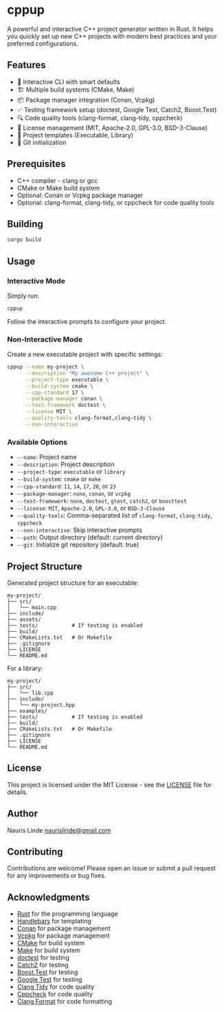 # cppup

A powerful and interactive C++ project generator written in Rust. It helps you quickly set up new C++ projects with modern best practices and your preferred configurations.

## Features

- 🎯 Interactive CLI with smart defaults
- 🏗️ Multiple build systems (CMake, Make)
- 📦 Package manager integration (Conan, Vcpkg)
- ✅ Testing framework setup (doctest, Google Test, Catch2, Boost.Test)
- 🔍 Code quality tools (clang-format, clang-tidy, cppcheck)
- 📝 License management (MIT, Apache-2.0, GPL-3.0, BSD-3-Clause)
- 🎨 Project templates (Executable, Library)
- 🔄 Git initialization

## Prerequisites

- C++ compiler - clang or gcc
- CMake or Make build system
- Optional: Conan or Vcpkg package manager
- Optional: clang-format, clang-tidy, or cppcheck for code quality tools

## Building

```bash
cargo build
```

## Usage

### Interactive Mode

Simply run:

```bash
cppup
```

Follow the interactive prompts to configure your project.

### Non-Interactive Mode

Create a new executable project with specific settings:

```bash
cppup --name my-project \
      --description "My awesome C++ project" \
      --project-type executable \
      --build-system cmake \
      --cpp-standard 17 \
      --package-manager conan \
      --test-framework doctest \
      --license MIT \
      --quality-tools clang-format,clang-tidy \
      --non-interactive
```

### Available Options

- `--name`: Project name
- `--description`: Project description
- `--project-type`: `executable` or `library`
- `--build-system`: `cmake` or `make`
- `--cpp-standard`: `11`, `14`, `17`, `20`, or `23`
- `--package-manager`: `none`, `conan`, or `vcpkg`
- `--test-framework`: `none`, `doctest`, `gtest`, `catch2`, or `boosttest`
- `--license`: `MIT`, `Apache-2.0`, `GPL-3.0`, or `BSD-3-Clause`
- `--quality-tools`: Comma-separated list of `clang-format`, `clang-tidy`, `cppcheck`
- `--non-interactive`: Skip interactive prompts
- `--path`: Output directory (default: current directory)
- `--git`: Initialize git repository (default: true)

## Project Structure

Generated project structure for an executable:

```
my-project/
├── src/
│   └── main.cpp
├── include/
├── assets/
├── tests/           # If testing is enabled
├── build/
├── CMakeLists.txt   # Or Makefile
├── .gitignore
├── LICENSE
└── README.md
```

For a library:

```
my-project/
├── src/
│   └── lib.cpp
├── include/
│   └── my-project.hpp
├── examples/
├── tests/           # If testing is enabled
├── build/
├── CMakeLists.txt   # Or Makefile
├── .gitignore
├── LICENSE
└── README.md
```

## License

This project is licensed under the MIT License - see the [LICENSE](LICENSE) file for details.

## Author

Nauris Linde <naurislinde@gmail.com>

## Contributing

Contributions are welcome! Please open an issue or submit a pull request for any improvements or bug fixes.

## Acknowledgments

- [Rust](https://www.rust-lang.org/) for the programming language
- [Handlebars](https://handlebarsjs.com/) for templating
- [Conan](https://conan.io/) for package management
- [Vcpkg](https://github.com/microsoft/vcpkg) for package management
- [CMake](https://cmake.org/) for build system
- [Make](https://www.gnu.org/software/make/) for build system
- [doctest](https://github.com/doctest/doctest) for testing
- [Catch2](https://github.com/catchorg/Catch2) for testing
- [Boost.Test](https://www.boost.org/doc/libs/1_83_0/libs/test/doc/html/index.html) for testing
- [Google Test](https://github.com/google/googletest) for testing
- [Clang Tidy](https://clang.llvm.org/extra/clang-tidy/) for code quality
- [Cppcheck](https://cppcheck.sourceforge.io/) for code quality
- [Clang Format](https://clang.llvm.org/docs/ClangFormat.html) for code formatting
